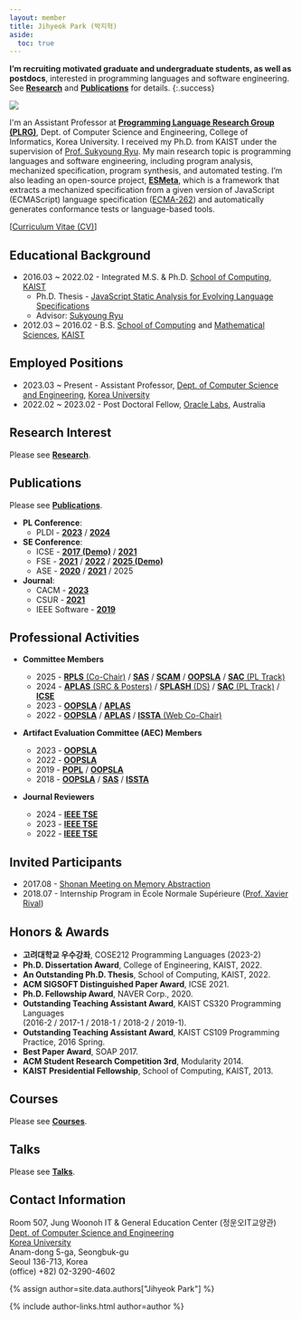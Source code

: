 ```yaml
---
layout: member
title: Jihyeok Park (박지혁)
aside:
  toc: true
---
```

**I’m recruiting motivated graduate and undergraduate students, as well as
postdocs**, interested in programming languages and software engineering. See
[**Research**](/research) and [**Publications**](/publications) for details.
{:.success}

<img src="/assets/images/members/jihyeok.park.jpg" class="profile-img">

I'm an Assistant Professor at [**Programming Language Research Group
(PLRG)**](/), Dept. of Computer Science and Engineering, College of Informatics,
Korea University. I received my Ph.D. from KAIST under the supervision of [Prof.
Sukyoung Ryu](https://plrg.kaist.ac.kr/ryu). My main research topic is
programming languages and software engineering, including program analysis,
mechanized specification, program synthesis, and automated testing. I’m also
leading an open-source project, [**ESMeta**](https://github.com/es-meta/esmeta),
which is a framework that extracts a mechanized specification from a given
version of JavaScript (ECMAScript) language specification
([ECMA-262](https://tc39.es/ecma262/)) and automatically generates conformance
tests or language-based tools.

[[Curriculum Vitae (CV)](/assets/data/cv/cv_jihyeok_park.pdf)]

<div style="clear: right;"></div>


## Educational Background

- 2016.03 ~ 2022.02 - Integrated M.S. & Ph.D. [School of Computing](https://cs.kaist.ac.kr/), [KAIST](https://www.kaist.ac.kr/kr/)
  - Ph.D. Thesis - [JavaScript Static Analysis for Evolving Language Specifications](/assets/data/publication/thesis22-park.pdf)
  - Advisor: [Sukyoung Ryu](https://plrg.kaist.ac.kr/ryu)
- 2012.03 ~ 2016.02 - B.S. [School of Computing](https://cs.kaist.ac.kr/) and [Mathematical Sciences](https://mathsci.kaist.ac.kr), [KAIST](https://www.kaist.ac.kr/kr/)


## Employed Positions
- 2023.03 ~ Present - Assistant Professor, [Dept. of Computer Science and Engineering](https://cs.korea.ac.kr), [Korea University](https://www.korea.ac.kr)
- 2022.02 ~ 2023.02 - Post Doctoral Fellow, [Oracle Labs](https://labs.oracle.com), Australia


## Research Interest

Please see [**Research**](/research).


## Publications

Please see [**Publications**](/publications).

- **PL Conference**:
  - PLDI -
      [**2023**](https://doi.org/10.1145/3591240) /
      [**2024**](https://doi.org/10.1145/3656464)
- **SE Conference**:
  - ICSE -
      [**2017 (Demo)**](https://doi.org/10.1109/ICSE-C.2017.4) /
      [**2021**](https://doi.org/10.1109/ICSE43902.2021.00015)
  - FSE -
      [**2021**](https://doi.org/10.1145/3468264.3468556) /
      [**2022**](https://doi.org/10.1145/3540250.3549097) /
      [**2025 (Demo)**](https://doi.org/10.1145/3696630.3728579)
  - ASE -
      [**2020**](https://doi.org/10.1145/3324884.3416632) /
      [**2021**](https://doi.org/10.1109/ASE51524.2021.9678781) /
      2025
- **Journal**:
  - CACM -
      [**2023**](https://doi.org/10.1145/3624723)
  - CSUR -
      [**2021**](https://doi.org/10.1145/3464457)
  - IEEE Software -
      [**2019**](https://doi.org/10.1109/MS.2018.110113408)


## Professional Activities

- **Committee Members**
  - 2025 -
    [**RPLS** (Co-Chair)](https://pldi25.sigplan.org/home/rpls-2025) /
    [**SAS**](https://2025.splashcon.org/home/sas-2025) /
    [**SCAM**](https://conf.researchr.org/home/scam-2025) /
    [**OOPSLA**](https://2025.splashcon.org/track/OOPSLA) /
    [**SAC** (PL Track)](https://www.sigapp.org/sac/sac2025)
  - 2024 -
    [**APLAS** (SRC & Posters)](https://conf.researchr.org/track/aplas-2024/src-and-posters%3F) /
    [**SPLASH** (DS)](https://2024.splashcon.org/track/splash-2024-Doctoral-Symposium) /
    [**SAC** (PL Track)](https://www.sigapp.org/sac/sac2024) /
    [**ICSE**](https://conf.researchr.org/home/icse-2024)
  - 2023 -
    [**OOPSLA**](https://2023.splashcon.org/track/splash-2023-oopsla) /
    [**APLAS**](https://conf.researchr.org/home/aplas-2023)
  - 2022 -
    [**OOPSLA**](https://2023.splashcon.org/track/splash-2022-oopsla) /
    [**APLAS**](https://conf.researchr.org/home/aplas-2022) /
    [**ISSTA** (Web Co-Chair)](https://conf.researchr.org/home/issta-2022)

- **Artifact Evaluation Committee (AEC) Members**
  - 2023 -
    [**OOPSLA**](https://2023.splashcon.org/track/splash-2023-oopsla)
  - 2022 -
    [**OOPSLA**](https://2023.splashcon.org/track/splash-2022-oopsla)
  - 2019 -
    [**POPL**](https://popl19.sigplan.org/track/POPL-2019-Research-Papers) /
    [**OOPSLA**](https://conf.researchr.org/track/splash-2019/splash-2019-oopsla)
  - 2018 -
    [**OOPSLA**](https://conf.researchr.org/track/splash-2018/splash-2018-OOPSLA) /
    [**SAS**](https://staticanalysis.org/sas2018/sas2018.html) /
    [**ISSTA**](https://conf.researchr.org/home/issta-2018)

- **Journal Reviewers**
  - 2024 -
    [**IEEE TSE**](https://doi.org/10.1109/TSE.2024.3525202)
  - 2023 -
    [**IEEE TSE**](https://doi.org/10.1109/TSE.2023.3348716)
  - 2022 -
    [**IEEE TSE**](https://www.computer.org/digital-library/journals/ts/2022-reviewer-thanks)


## Invited Participants
- 2017.08 - [Shonan Meeting on Memory Abstraction](https://shonan.nii.ac.jp/archives/seminar/108/)
- 2018.07 - Internship Program in École Normale Supérieure ([Prof. Xavier Rival](https://www.di.ens.fr/~rival/))


## Honors & Awards
- **고려대학교 우수강좌**, COSE212 Programming Languages (2023-2)
- **Ph.D. Dissertation Award**, College of Engineering, KAIST, 2022.
- **An Outstanding Ph.D. Thesis**, School of Computing, KAIST, 2022.
- **ACM SIGSOFT Distinguished Paper Award**, ICSE 2021.
- **Ph.D. Fellowship Award**, NAVER Corp., 2020.
- **Outstanding Teaching Assistant Award**, KAIST CS320 Programming Languages <br>
  (2016-2 / 2017-1 / 2018-1 / 2018-2 / 2019-1).
- **Outstanding Teaching Assistant Award**, KAIST CS109 Programming Practice, 2016 Spring.
- **Best Paper Award**, SOAP 2017.
- **ACM Student Research Competition 3rd**, Modularity 2014.
- **KAIST Presidential Fellowship**, School of Computing, KAIST, 2013.


## Courses
Please see [**Courses**](/courses).


## Talks
Please see [**Talks**](/talks).


## Contact Information

Room 507, Jung Woonoh IT & General Education Center (정운오IT교양관)<br>
[Dept. of Computer Science and Engineering](https://cs.korea.ac.kr/) <br>
[Korea University](https://www.korea.ac.kr/) <br>
Anam-dong 5-ga, Seongbuk-gu <br>
Seoul 136-713, Korea <br>
(office) +82) 02-3290-4602

<!-- include author links -->
{% assign author=site.data.authors["Jihyeok Park"] %}
<div>{% include author-links.html author=author %}</div>
